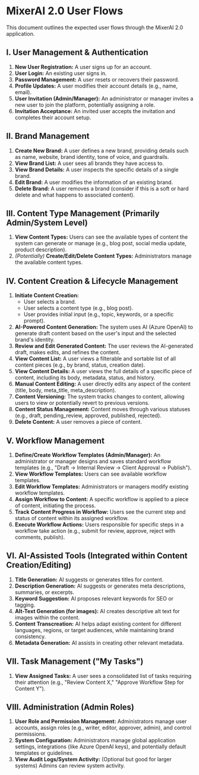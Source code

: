 # MixerAI 2.0 User Flows

This document outlines the expected user flows through the MixerAI 2.0 application.

## I. User Management & Authentication

1.  **New User Registration:** A user signs up for an account.
2.  **User Login:** An existing user signs in.
3.  **Password Management:** A user resets or recovers their password.
4.  **Profile Updates:** A user modifies their account details (e.g., name, email).
5.  **User Invitation (Admin/Manager):** An administrator or manager invites a new user to join the platform, potentially assigning a role.
6.  **Invitation Acceptance:** An invited user accepts the invitation and completes their account setup.

## II. Brand Management

1.  **Create New Brand:** A user defines a new brand, providing details such as name, website, brand identity, tone of voice, and guardrails.
2.  **View Brand List:** A user sees all brands they have access to.
3.  **View Brand Details:** A user inspects the specific details of a single brand.
4.  **Edit Brand:** A user modifies the information of an existing brand.
5.  **Delete Brand:** A user removes a brand (consider if this is a soft or hard delete and what happens to associated content).

## III. Content Type Management (Primarily Admin/System Level)

1.  **View Content Types:** Users can see the available types of content the system can generate or manage (e.g., blog post, social media update, product description).
2.  *(Potentially)* **Create/Edit/Delete Content Types:** Administrators manage the available content types.

## IV. Content Creation & Lifecycle Management

1.  **Initiate Content Creation:**
    *   User selects a brand.
    *   User selects a content type (e.g., blog post).
    *   User provides initial input (e.g., topic, keywords, or a specific prompt).
2.  **AI-Powered Content Generation:** The system uses AI (Azure OpenAI) to generate draft content based on the user's input and the selected brand's identity.
3.  **Review and Edit Generated Content:** The user reviews the AI-generated draft, makes edits, and refines the content.
4.  **View Content List:** A user views a filterable and sortable list of all content pieces (e.g., by brand, status, creation date).
5.  **View Content Details:** A user views the full details of a specific piece of content, including its body, metadata, status, and history.
6.  **Manual Content Editing:** A user directly edits any aspect of the content (title, body, meta_title, meta_description).
7.  **Content Versioning:** The system tracks changes to content, allowing users to view or potentially revert to previous versions.
8.  **Content Status Management:** Content moves through various statuses (e.g., draft, pending_review, approved, published, rejected).
9.  **Delete Content:** A user removes a piece of content.

## V. Workflow Management

1.  **Define/Create Workflow Templates (Admin/Manager):** An administrator or manager designs and saves standard workflow templates (e.g., "Draft -> Internal Review -> Client Approval -> Publish").
2.  **View Workflow Templates:** Users can see available workflow templates.
3.  **Edit Workflow Templates:** Administrators or managers modify existing workflow templates.
4.  **Assign Workflow to Content:** A specific workflow is applied to a piece of content, initiating the process.
5.  **Track Content Progress in Workflow:** Users see the current step and status of content within its assigned workflow.
6.  **Execute Workflow Actions:** Users responsible for specific steps in a workflow take action (e.g., submit for review, approve, reject with comments, publish).

## VI. AI-Assisted Tools (Integrated within Content Creation/Editing)

1.  **Title Generation:** AI suggests or generates titles for content.
2.  **Description Generation:** AI suggests or generates meta descriptions, summaries, or excerpts.
3.  **Keyword Suggestion:** AI proposes relevant keywords for SEO or tagging.
4.  **Alt-Text Generation (for images):** AI creates descriptive alt text for images within the content.
5.  **Content Transcreation:** AI helps adapt existing content for different languages, regions, or target audiences, while maintaining brand consistency.
6.  **Metadata Generation:** AI assists in creating other relevant metadata.

## VII. Task Management ("My Tasks")

1.  **View Assigned Tasks:** A user sees a consolidated list of tasks requiring their attention (e.g., "Review Content X," "Approve Workflow Step for Content Y").

## VIII. Administration (Admin Roles)

1.  **User Role and Permission Management:** Administrators manage user accounts, assign roles (e.g., writer, editor, approver, admin), and control permissions.
2.  **System Configuration:** Administrators manage global application settings, integrations (like Azure OpenAI keys), and potentially default templates or guidelines.
3.  **View Audit Logs/System Activity:** (Optional but good for larger systems) Admins can review system activity. 